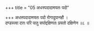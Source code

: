 +++
title = "05 अधस्पदादामयतः पदो"

+++
अधस्पदादामयतः पदो रोगादुपानहौ ।  
दण्डस्त्वा दत्तः परि पातु सर्पाद्दक्षिणतः प्रयतो दक्षिणेन ॥८ ॥